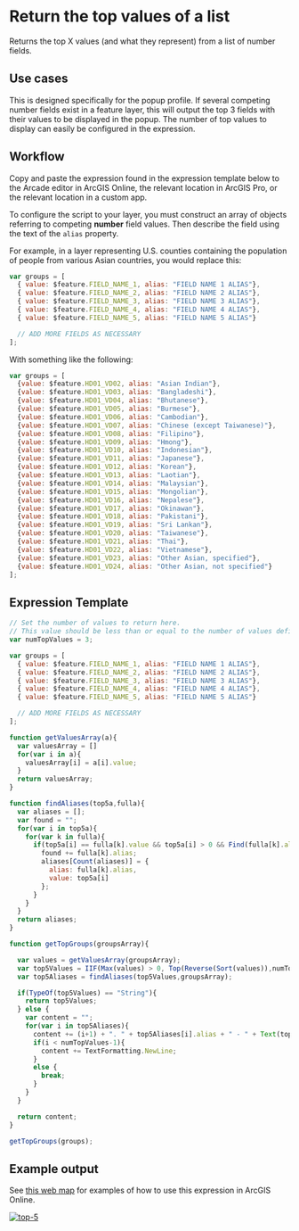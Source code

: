 
# Return the top values of a list

Returns the top X values (and what they represent) from a list of number fields.

## Use cases

This is designed specifically for the popup profile. If several competing number fields exist in a feature layer, this will output the top 3 fields with their values to be displayed in the popup. The number of top values to display can easily be configured in the expression.

## Workflow

Copy and paste the expression found in the expression template below to 
the Arcade editor in ArcGIS Online, the relevant location in ArcGIS Pro, or
the relevant location in a custom app.

To configure the script to your layer, you must construct an array of objects 
referring to competing **number** field values. Then 
describe the field using the text of the `alias` property.

For example, in a layer representing U.S. counties containing the population
of people from various Asian countries, you would replace this:

```js
var groups = [
  { value: $feature.FIELD_NAME_1, alias: "FIELD NAME 1 ALIAS"},
  { value: $feature.FIELD_NAME_2, alias: "FIELD NAME 2 ALIAS"},
  { value: $feature.FIELD_NAME_3, alias: "FIELD NAME 3 ALIAS"},
  { value: $feature.FIELD_NAME_4, alias: "FIELD NAME 4 ALIAS"},
  { value: $feature.FIELD_NAME_5, alias: "FIELD NAME 5 ALIAS"}

  // ADD MORE FIELDS AS NECESSARY
];
```

With something like the following:

```js
var groups = [
  {value: $feature.HD01_VD02, alias: "Asian Indian"},
  {value: $feature.HD01_VD03, alias: "Bangladeshi"},
  {value: $feature.HD01_VD04, alias: "Bhutanese"},
  {value: $feature.HD01_VD05, alias: "Burmese"},
  {value: $feature.HD01_VD06, alias: "Cambodian"},
  {value: $feature.HD01_VD07, alias: "Chinese (except Taiwanese)"},
  {value: $feature.HD01_VD08, alias: "Filipino"},
  {value: $feature.HD01_VD09, alias: "Hmong"},
  {value: $feature.HD01_VD10, alias: "Indonesian"},
  {value: $feature.HD01_VD11, alias: "Japanese"},
  {value: $feature.HD01_VD12, alias: "Korean"},
  {value: $feature.HD01_VD13, alias: "Laotian"},
  {value: $feature.HD01_VD14, alias: "Malaysian"},
  {value: $feature.HD01_VD15, alias: "Mongolian"},
  {value: $feature.HD01_VD16, alias: "Nepalese"},
  {value: $feature.HD01_VD17, alias: "Okinawan"},
  {value: $feature.HD01_VD18, alias: "Pakistani"},
  {value: $feature.HD01_VD19, alias: "Sri Lankan"},
  {value: $feature.HD01_VD20, alias: "Taiwanese"},
  {value: $feature.HD01_VD21, alias: "Thai"},
  {value: $feature.HD01_VD22, alias: "Vietnamese"},
  {value: $feature.HD01_VD23, alias: "Other Asian, specified"},
  {value: $feature.HD01_VD24, alias: "Other Asian, not specified"}
];
```

## Expression Template

```js
// Set the number of values to return here.
// This value should be less than or equal to the number of values defined in the groups below.
var numTopValues = 3;

var groups = [
  { value: $feature.FIELD_NAME_1, alias: "FIELD NAME 1 ALIAS"},
  { value: $feature.FIELD_NAME_2, alias: "FIELD NAME 2 ALIAS"},
  { value: $feature.FIELD_NAME_3, alias: "FIELD NAME 3 ALIAS"},
  { value: $feature.FIELD_NAME_4, alias: "FIELD NAME 4 ALIAS"},
  { value: $feature.FIELD_NAME_5, alias: "FIELD NAME 5 ALIAS"}

  // ADD MORE FIELDS AS NECESSARY
];

function getValuesArray(a){
  var valuesArray = []
  for(var i in a){
    valuesArray[i] = a[i].value;
  }
  return valuesArray;
}

function findAliases(top5a,fulla){
  var aliases = [];
  var found = "";
  for(var i in top5a){
    for(var k in fulla){
      if(top5a[i] == fulla[k].value && top5a[i] > 0 && Find(fulla[k].alias, found) == -1){
        found += fulla[k].alias;
        aliases[Count(aliases)] = {
          alias: fulla[k].alias,
          value: top5a[i]
        };
      }
    }
  }
  return aliases;
}

function getTopGroups(groupsArray){

  var values = getValuesArray(groupsArray);
  var top5Values = IIF(Max(values) > 0, Top(Reverse(Sort(values)),numTopValues), "no Asians live here");
  var top5Aliases = findAliases(top5Values,groupsArray);

  if(TypeOf(top5Values) == "String"){
    return top5Values;
  } else {
    var content = "";
    for(var i in top5Aliases){
      content += (i+1) + ". " + top5Aliases[i].alias + " - " + Text(top5Aliases[i].value, "#,###");
      if(i < numTopValues-1){
        content += TextFormatting.NewLine;
      }
      else {
        break;
      }
    }
  }

  return content;
}

getTopGroups(groups);
```

## Example output

See [this web map](https://jsapi.maps.arcgis.com/home/webmap/viewer.html?webmap=1add0bb044974d558f263ea468710aad) for examples of how to use this expression in ArcGIS Online.

[![top-5](./images/top-5.png)](https://jsapi.maps.arcgis.com/home/webmap/viewer.html?webmap=1add0bb044974d558f263ea468710aad)
